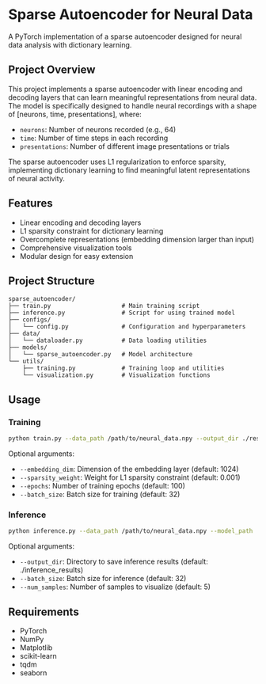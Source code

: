 # Sparse Autoencoder for Neural Data

A PyTorch implementation of a sparse autoencoder designed for neural data analysis with dictionary learning.

## Project Overview

This project implements a sparse autoencoder with linear encoding and decoding layers that can learn meaningful representations from neural data. The model is specifically designed to handle neural recordings with a shape of [neurons, time, presentations], where:

- `neurons`: Number of neurons recorded (e.g., 64)
- `time`: Number of time steps in each recording
- `presentations`: Number of different image presentations or trials

The sparse autoencoder uses L1 regularization to enforce sparsity, implementing dictionary learning to find meaningful latent representations of neural activity.

## Features

- Linear encoding and decoding layers
- L1 sparsity constraint for dictionary learning
- Overcomplete representations (embedding dimension larger than input)
- Comprehensive visualization tools
- Modular design for easy extension

## Project Structure

```
sparse_autoencoder/
├── train.py                    # Main training script
├── inference.py                # Script for using trained model
├── configs/
│   └── config.py               # Configuration and hyperparameters
├── data/
│   └── dataloader.py           # Data loading utilities
├── models/
│   └── sparse_autoencoder.py   # Model architecture
└── utils/
    ├── training.py             # Training loop and utilities
    └── visualization.py        # Visualization functions
```

## Usage

### Training

```bash
python train.py --data_path /path/to/neural_data.npy --output_dir ./results
```

Optional arguments:
- `--embedding_dim`: Dimension of the embedding layer (default: 1024)
- `--sparsity_weight`: Weight for L1 sparsity constraint (default: 0.001)
- `--epochs`: Number of training epochs (default: 100)
- `--batch_size`: Batch size for training (default: 32)

### Inference

```bash
python inference.py --data_path /path/to/neural_data.npy --model_path ./results/checkpoints/best_model.pt
```

Optional arguments:
- `--output_dir`: Directory to save inference results (default: ./inference_results)
- `--batch_size`: Batch size for inference (default: 32)
- `--num_samples`: Number of samples to visualize (default: 5)

## Requirements

- PyTorch
- NumPy
- Matplotlib
- scikit-learn
- tqdm
- seaborn